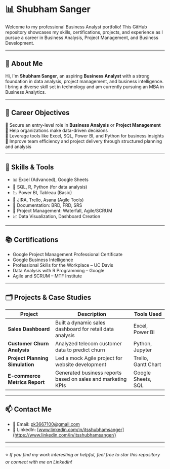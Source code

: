 # 📊 Shubham Sanger

Welcome to my professional Business Analyst portfolio! This GitHub repository showcases my skills, certifications, projects, and experience as I pursue a career in Business Analysis, Project Management, and Business Development.

---

## 👤 About Me

Hi, I'm **Shubham Sanger**, an aspiring **Business Analyst** with a strong foundation in data analysis, project management, and business intelligence. I bring a diverse skill set in technology and am currently pursuing an MBA in Business Analytics.

---

## 🎯 Career Objectives

🔹 Secure an entry-level role in **Business Analysis** or **Project Management**  
🔹 Help organizations make data-driven decisions  
🔹 Leverage tools like Excel, SQL, Power BI, and Python for business insights  
🔹 Improve team efficiency and project delivery through structured planning and analysis

---

## 🧠 Skills & Tools

- 📊 Excel (Advanced), Google Sheets
- 🧮 SQL, R, Python (for data analysis)
- 📉 Power BI, Tableau (Basic)
- 🔧 JIRA, Trello, Asana (Agile Tools)
- 📝 Documentation: BRD, FRD, SRS
- 📂 Project Management: Waterfall, Agile/SCRUM
- 📈 Data Visualization, Dashboard Creation

---

## 📚 Certifications

- Google Project Management Professional Certificate  
- Google Business Intelligence  
- Professional Skills for the Workplace – UC Davis  
- Data Analysis with R Programming – Google      
- Agile and SCRUM – MTF Institute

---

## 🗂️ Projects & Case Studies

| Project | Description | Tools Used |
|--------|-------------|-------------|
| **Sales Dashboard** | Built a dynamic sales dashboard for retail data analysis | Excel, Power BI |
| **Customer Churn Analysis** | Analyzed telecom customer data to predict churn | Python, Jupyter |
| **Project Planning Simulation** | Led a mock Agile project for website development | Trello, Gantt Chart |
| **E-commerce Metrics Report** | Generated business reports based on sales and marketing KPIs | Google Sheets, SQL |

---

## 📫 Contact Me

- 📧 Email: pk3667100@gmail.com  
- 💼 LinkedIn: [www.linkedin.com/in/itsshubhamsanger](https://www.linkedin.com/in/itsshubhamsanger/)  

---


---

⭐ *If you find my work interesting or helpful, feel free to star this repository or connect with me on LinkedIn!*
